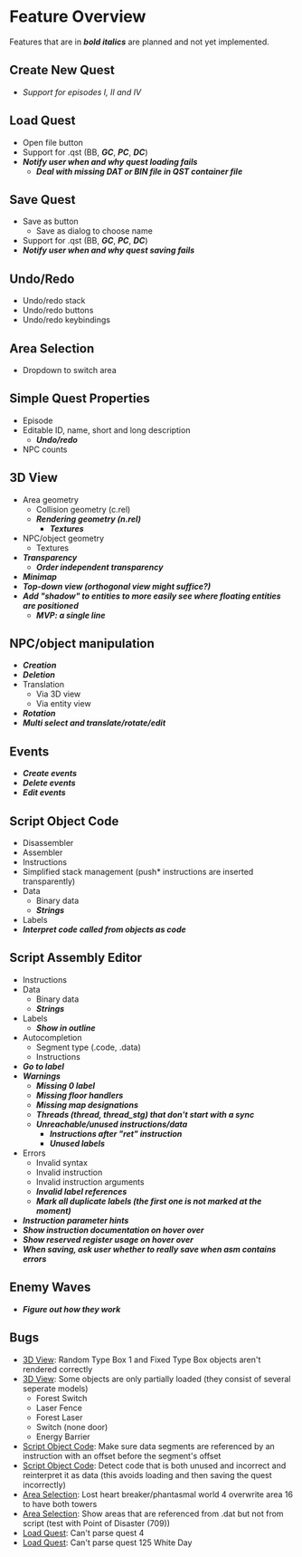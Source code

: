 # Feature Overview

Features that are in ***bold italics*** are planned and not yet implemented.

## Create New Quest

- *Support for episodes I, II and IV*

## Load Quest

- Open file button
- Support for .qst (BB, ***GC***, ***PC***, ***DC***)
- ***Notify user when and why quest loading fails***
  - ***Deal with missing DAT or BIN file in QST container file***

## Save Quest

- Save as button
  - Save as dialog to choose name
- Support for .qst (BB, ***GC***, ***PC***, ***DC***)
- ***Notify user when and why quest saving fails***

## Undo/Redo

- Undo/redo stack
- Undo/redo buttons
- Undo/redo keybindings

## Area Selection

- Dropdown to switch area

## Simple Quest Properties

- Episode
- Editable ID, name, short and long description
  - ***Undo/redo***
- NPC counts

## 3D View

- Area geometry
  - Collision geometry (c.rel)
  - ***Rendering geometry (n.rel)***
    - ***Textures***
- NPC/object geometry
  - Textures
- ***Transparency***
  - ***Order independent transparency***
- ***Minimap***
- ***Top-down view (orthogonal view might suffice?)***
- ***Add "shadow" to entities to more easily see where floating entities are positioned***
  - ***MVP: a single line***

## NPC/object manipulation

- ***Creation***
- ***Deletion***
- Translation
  - Via 3D view
  - Via entity view
- ***Rotation***
- ***Multi select and translate/rotate/edit***

## Events

- ***Create events***
- ***Delete events***
- ***Edit events***

## Script Object Code

- Disassembler
- Assembler
- Instructions
- Simplified stack management (push* instructions are inserted transparently)
- Data
  - Binary data
  - ***Strings***
- Labels
- ***Interpret code called from objects as code***

## Script Assembly Editor

- Instructions
- Data
  - Binary data
  - ***Strings***
- Labels
  - ***Show in outline***
- Autocompletion
  - Segment type (.code, .data)
  - Instructions
- ***Go to label***
- ***Warnings***
  - ***Missing 0 label***
  - ***Missing floor handlers***
  - ***Missing map designations***
  - ***Threads (thread, thread_stg) that don't start with a sync***
  - ***Unreachable/unused instructions/data***
    - ***Instructions after "ret" instruction***
    - ***Unused labels***
- Errors
  - Invalid syntax
  - Invalid instruction
  - Invalid instruction arguments
  - ***Invalid label references***
  - ***Mark all duplicate labels (the first one is not marked at the moment)***
- ***Instruction parameter hints***
- ***Show instruction documentation on hover over***
- ***Show reserved register usage on hover over***
- ***When saving, ask user whether to really save when asm contains errors***

## Enemy Waves

- ***Figure out how they work***

## Bugs

- [3D View](#3d-view): Random Type Box 1 and Fixed Type Box objects aren't rendered correctly
- [3D View](#3d-view): Some objects are only partially loaded (they consist of several seperate models)
  - Forest Switch
  - Laser Fence
  - Forest Laser
  - Switch (none door)
  - Energy Barrier
- [Script Object Code](#script-object-code): Make sure data segments are referenced by an instruction with an offset before the segment's offset
- [Script Object Code](#script-object-code): Detect code that is both unused and incorrect and reinterpret it as data (this avoids loading and then saving the quest incorrectly)
- [Area Selection](#area-selection): Lost heart breaker/phantasmal world 4 overwrite area 16 to have both towers
- [Area Selection](#area-selection): Show areas that are referenced from .dat but not from script (test with Point of Disaster (709))
- [Load Quest](#load-quest): Can't parse quest 4
- [Load Quest](#load-quest): Can't parse quest 125 White Day
